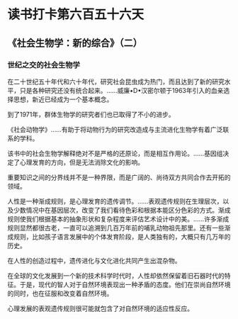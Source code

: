 # 读书打卡第六百五十六天
## 《社会生物学：新的综合》（二）
### 世纪之交的社会生物学

在二十世纪五十年代和六十年代，研究社会昆虫成为热门，而且达到了新的研究水平，只是各种研究还没有统合起来。……威廉•D•汉密尔顿于1963年引入的血亲选择思想，新近已经成为一个基本概念。

到了1971年，群体生物学的研究者们也已取得了不小的进步。

《社会动物学》……有助于将动物行为的研究改造成与主流进化生物学有着广泛联系的学科。

该书中的社会生物学解释绝对不是严格的还原论，而是相互作用论。……基因组决定了心理发育的方向，但是无法消除文化的影响。

重要知识之间的分界线并不是一种界限，而是广阔的、尚待双方共同合作去开拓的领域。

人性是一种渐成规则，是心理发育的遗传调节。……表观遗传规则在生理层次，以及少数情况中在基因层次，改变了我们看待色彩和根据本能区分色彩的方式。渐成规则使我们根据基本的抽象形状和复杂程度来评估艺术设计中的美。……许多渐成规则显然都很古老，一直可以追溯到几百万年前的哺乳动物祖先那里。还有一些渐成规则，比如孩子语言发展中的个体发育阶段，是人类独有的，大概只有几万年的历史。

在人性的创造过程中，遗传进化与文化进化共同产生出混杂物。

在全球的文化发展到一个新的技术科学时代时，人性却依然保留着旧石器时代的特征。于是，现代的智人对于自然环境表现出一种矛盾的态度。他们在崇尚自然环境的同时，也在征服和改变着自然环境。

心理发展的表观遗传规则很可能就包含了对自然环境的适应性反应。